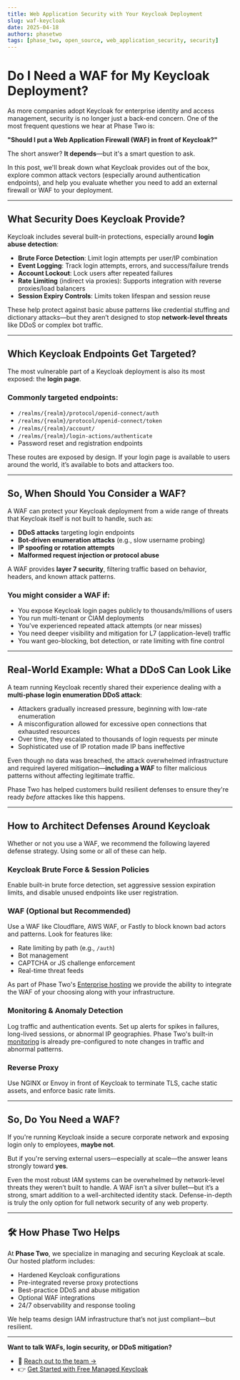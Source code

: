 ```yaml
---
title: Web Application Security with Your Keycloak Deployment
slug: waf-keycloak
date: 2025-04-18
authors: phasetwo
tags: [phase_two, open_source, web_application_security, security]
---
```


# Do I Need a WAF for My Keycloak Deployment?

As more companies adopt Keycloak for enterprise identity and access management, security is no longer just a back-end concern. One of the most frequent questions we hear at Phase Two is:

**"Should I put a Web Application Firewall (WAF) in front of Keycloak?"**

The short answer? **It depends**—but it's a smart question to ask.

In this post, we'll break down what Keycloak provides out of the box, explore common attack vectors (especially around authentication endpoints), and help you evaluate whether you need to add an external firewall or WAF to your deployment.

---

## What Security Does Keycloak Provide?

Keycloak includes several built-in protections, especially around **login abuse detection**:

- **Brute Force Detection**: Limit login attempts per user/IP combination
- **Event Logging**: Track login attempts, errors, and success/failure trends
- **Account Lockout**: Lock users after repeated failures
- **Rate Limiting** (indirect via proxies): Supports integration with reverse proxies/load balancers
- **Session Expiry Controls**: Limits token lifespan and session reuse

These help protect against basic abuse patterns like credential stuffing and dictionary attacks—but they aren’t designed to stop **network-level threats** like DDoS or complex bot traffic.

---

## Which Keycloak Endpoints Get Targeted?

The most vulnerable part of a Keycloak deployment is also its most exposed: the **login page**.

### Commonly targeted endpoints:

- `/realms/{realm}/protocol/openid-connect/auth`
- `/realms/{realm}/protocol/openid-connect/token`
- `/realms/{realm}/account/`
- `/realms/{realm}/login-actions/authenticate`
- Password reset and registration endpoints

These routes are exposed by design. If your login page is available to users around the world, it’s available to bots and attackers too.

---

## So, When Should You Consider a WAF?

A WAF can protect your Keycloak deployment from a wide range of threats that Keycloak itself is not built to handle, such as:

- **DDoS attacks** targeting login endpoints
- **Bot-driven enumeration attacks** (e.g., slow username probing)
- **IP spoofing or rotation attempts**
- **Malformed request injection or protocol abuse**

A WAF provides **layer 7 security**, filtering traffic based on behavior, headers, and known attack patterns.

### You might consider a WAF if:

- You expose Keycloak login pages publicly to thousands/millions of users
- You run multi-tenant or CIAM deployments
- You’ve experienced repeated attack attempts (or near misses)
- You need deeper visibility and mitigation for L7 (application-level) traffic
- You want geo-blocking, bot detection, or rate limiting with fine control

---

## Real-World Example: What a DDoS Can Look Like

A team running Keycloak recently shared their experience dealing with a **multi-phase login enumeration DDoS attack**:

- Attackers gradually increased pressure, beginning with low-rate enumeration
- A misconfiguration allowed for excessive open connections that exhausted resources
- Over time, they escalated to thousands of login requests per minute
- Sophisticated use of IP rotation made IP bans ineffective

Even though no data was breached, the attack overwhelmed infrastructure and required layered mitigation—**including a WAF** to filter malicious patterns without affecting legitimate traffic.

Phase Two has helped customers build resilient defenses to ensure they're ready _before_ attackes like this happens.

---

## How to Architect Defenses Around Keycloak

Whether or not you use a WAF, we recommend the following layered defense strategy. Using some or all of these can help.

### Keycloak Brute Force & Session Policies

Enable built-in brute force detection, set aggressive session expiration limits, and disable unused endpoints like user registration.

### WAF (Optional but Recommended)

Use a WAF like Cloudflare, AWS WAF, or Fastly to block known bad actors and patterns. Look for features like:

- Rate limiting by path (e.g., `/auth`)
- Bot management
- CAPTCHA or JS challenge enforcement
- Real-time threat feeds

As part of Phase Two's [Enterprise hosting](/hosting) we provide the ability to integrate the WAF of your choosing along with your infrastructure.

### Monitoring & Anomaly Detection

Log traffic and authentication events. Set up alerts for spikes in failures, long-lived sessions, or abnormal IP geographies. Phase Two's built-in [monitoring](/hosting) is already pre-configured to note changes in traffic and abnormal patterns.

### Reverse Proxy

Use NGINX or Envoy in front of Keycloak to terminate TLS, cache static assets, and enforce basic rate limits.

---

## So, Do You Need a WAF?

If you're running Keycloak inside a secure corporate network and exposing login only to employees, **maybe not**.

But if you're serving external users—especially at scale—the answer leans strongly toward **yes**.

Even the most robust IAM systems can be overwhelmed by network-level threats they weren’t built to handle. A WAF isn’t a silver bullet—but it’s a strong, smart addition to a well-architected identity stack. Defense-in-depth is truly the only option for full network security of any web property.

---

## 🛠️ How Phase Two Helps

At **Phase Two**, we specialize in managing and securing Keycloak at scale. Our hosted platform includes:

- Hardened Keycloak configurations
- Pre-integrated reverse proxy protections
- Best-practice DDoS and abuse mitigation
- Optional WAF integrations
- 24/7 observability and response tooling

We help teams design IAM infrastructure that’s not just compliant—but resilient.

---

**Want to talk WAFs, login security, or DDoS mitigation?**

- 📩 [Reach out to the team →](mailto:sales@phasetwo.io)
- 👉 [Get Started with Free Managed Keycloak](https://phasetwo.io/dashboard)
